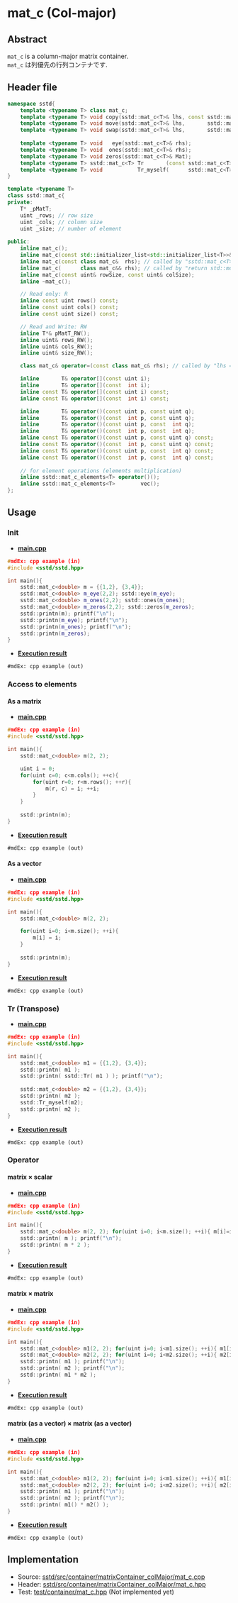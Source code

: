 # mat_c (Col-major)
## Abstract
`mat_c` is a column-major matrix container.  
`mat_c` は列優先の行列コンテナです.

## Header file
```cpp
namespace sstd{
    template <typename T> class mat_c;
    template <typename T> void copy(sstd::mat_c<T>& lhs, const sstd::mat_c<T>& rhs);
    template <typename T> void move(sstd::mat_c<T>& lhs,       sstd::mat_c<T>& rhs);
    template <typename T> void swap(sstd::mat_c<T>& lhs,       sstd::mat_c<T>& rhs);
    
    template <typename T> void   eye(sstd::mat_c<T>& rhs);
    template <typename T> void  ones(sstd::mat_c<T>& rhs);
    template <typename T> void zeros(sstd::mat_c<T>& Mat);
    template <typename T> sstd::mat_c<T> Tr       (const sstd::mat_c<T>& rhs); // lhs = Transpose(rhs)
    template <typename T> void           Tr_myself(      sstd::mat_c<T>& rhs); // Transpose(rhs)
}

template <typename T>
class sstd::mat_c{
private:
    T* _pMatT;
    uint _rows; // row size
    uint _cols; // column size
    uint _size; // number of element
    
public:
    inline mat_c();
    inline mat_c(const std::initializer_list<std::initializer_list<T>>& rhs); // called by "sstd::mat_c<T> mat = {{1, 2, 3}, {4, 5, 6}, {7, 8, 9}};".
    inline mat_c(const class mat_c&  rhs); // called by "sstd::mat_c<T> buf1(N, N); sstd::mat_c<T> buf2(buf1);"
    inline mat_c(      class mat_c&& rhs); // called by "return std::move(rhs);" or "std::swap(buf1, buf2)".
    inline mat_c(const uint& rowSize, const uint& colSize);
    inline ~mat_c();

    // Read only: R
    inline const uint rows() const;
    inline const uint cols() const;
    inline const uint size() const;

    // Read and Write: RW
    inline T*& pMatT_RW();
    inline uint& rows_RW();
    inline uint& cols_RW();
    inline uint& size_RW();

    class mat_c& operator=(const class mat_c& rhs); // called by "lhs = sstd::mat_c<T>(3, 3);".

    inline       T& operator[](const uint i);
    inline       T& operator[](const  int i);
    inline const T& operator[](const uint i) const;
    inline const T& operator[](const  int i) const;

    inline       T& operator()(const uint p, const uint q);
    inline       T& operator()(const  int p, const uint q);
    inline       T& operator()(const uint p, const  int q);
    inline       T& operator()(const  int p, const  int q);
    inline const T& operator()(const uint p, const uint q) const;
    inline const T& operator()(const  int p, const uint q) const;
    inline const T& operator()(const uint p, const  int q) const;
    inline const T& operator()(const  int p, const  int q) const;
    
    // for element operations (elements multiplication)
    inline sstd::mat_c_elements<T> operator()();
    inline sstd::mat_c_elements<T>        vec();
};
```

## Usage
### Init
- <u>**main.cpp**</u>
```cpp
#mdEx: cpp example (in)
#include <sstd/sstd.hpp>

int main(){
    sstd::mat_c<double> m = {{1,2}, {3,4}};
    sstd::mat_c<double> m_eye(2,2); sstd::eye(m_eye);
    sstd::mat_c<double> m_ones(2,2); sstd::ones(m_ones);
    sstd::mat_c<double> m_zeros(2,2); sstd::zeros(m_zeros);
    sstd::printn(m); printf("\n");
    sstd::printn(m_eye); printf("\n");
    sstd::printn(m_ones); printf("\n");
    sstd::printn(m_zeros);
}
```
- <u>**Execution result**</u>
```
#mdEx: cpp example (out)
```

### Access to elements
#### As a matrix
- <u>**main.cpp**</u>
```cpp
#mdEx: cpp example (in)
#include <sstd/sstd.hpp>

int main(){
    sstd::mat_c<double> m(2, 2);

    uint i = 0;
    for(uint c=0; c<m.cols(); ++c){
        for(uint r=0; r<m.rows(); ++r){
            m(r, c) = i; ++i;
        }
    }
    
    sstd::printn(m);
}
```
- <u>**Execution result**</u>
```
#mdEx: cpp example (out)
```
#### As a vector
- <u>**main.cpp**</u>
```cpp
#mdEx: cpp example (in)
#include <sstd/sstd.hpp>

int main(){
    sstd::mat_c<double> m(2, 2);

    for(uint i=0; i<m.size(); ++i){
        m[i] = i;
    }
    
    sstd::printn(m);
}
```
- <u>**Execution result**</u>
```
#mdEx: cpp example (out)
```

### Tr (Transpose)
- <u>**main.cpp**</u>
```cpp
#mdEx: cpp example (in)
#include <sstd/sstd.hpp>

int main(){
    sstd::mat_c<double> m1 = {{1,2}, {3,4}};
    sstd::printn( m1 );
    sstd::printn( sstd::Tr( m1 ) ); printf("\n");
    
    sstd::mat_c<double> m2 = {{1,2}, {3,4}};
    sstd::printn( m2 );
    sstd::Tr_myself(m2);
    sstd::printn( m2 );
}
```
- <u>**Execution result**</u>
```
#mdEx: cpp example (out)
```

### Operator
#### matrix × scalar
- <u>**main.cpp**</u>
```cpp
#mdEx: cpp example (in)
#include <sstd/sstd.hpp>

int main(){
    sstd::mat_c<double> m(2, 2); for(uint i=0; i<m.size(); ++i){ m[i]=i; }
    sstd::printn( m ); printf("\n");
    sstd::printn( m * 2 );
}
```
- <u>**Execution result**</u>
```
#mdEx: cpp example (out)
```
#### matrix × matrix
- <u>**main.cpp**</u>
```cpp
#mdEx: cpp example (in)
#include <sstd/sstd.hpp>

int main(){
    sstd::mat_c<double> m1(2, 2); for(uint i=0; i<m1.size(); ++i){ m1[i]=i; }
    sstd::mat_c<double> m2(2, 2); for(uint i=0; i<m2.size(); ++i){ m2[i]=i+1; }
    sstd::printn( m1 ); printf("\n");
    sstd::printn( m2 ); printf("\n");
    sstd::printn( m1 * m2 );
}
```
- <u>**Execution result**</u>
```
#mdEx: cpp example (out)
```
#### matrix (as a vector) × matrix (as a vector)
- <u>**main.cpp**</u>
```cpp
#mdEx: cpp example (in)
#include <sstd/sstd.hpp>

int main(){
    sstd::mat_c<double> m1(2, 2); for(uint i=0; i<m1.size(); ++i){ m1[i]=i; }
    sstd::mat_c<double> m2(2, 2); for(uint i=0; i<m2.size(); ++i){ m2[i]=i+1; }
    sstd::printn( m1 ); printf("\n");
    sstd::printn( m2 ); printf("\n");
    sstd::printn( m1() * m2() );
}
```
- <u>**Execution result**</u>
```
#mdEx: cpp example (out)
```

## Implementation
- Source: [sstd/src/container/matrixContainer_colMajor/mat_c.cpp](https://github.com/admiswalker/SubStandardLibrary-SSTD-/blob/master/sstd/src/container/matrixContainer_colMajor/mat_c.cpp)
- Header: [sstd/src/container/matrixContainer_colMajor/mat_c.hpp](https://github.com/admiswalker/SubStandardLibrary-SSTD-/blob/master/sstd/src/container/matrixContainer_colMajor/mat_c.hpp)
- Test: [test/container/mat_c.hpp](https://github.com/admiswalker/SubStandardLibrary-SSTD-/blob/master/test/container/mat_c.hpp)
  (Not implemented yet)

